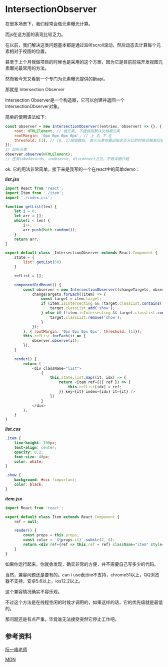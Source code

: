 # IntersectionObserver

在很多场景下，我们经常会做元素曝光计算。

而js在这方面的表现比较乏力。

在以前，我们解决这类问题基本都是通过监听scroll滚动，然后动态去计算每个元素相对于视图的位置。

甚至于上个月我做项目的时候也是采用的这个方案，因为它是目前前端开发视图元素曝光最常用的方法。

然而我今天又看到一个专门为元素曝光提供的新api。

那就是 Intersection Observer

Intersection Observer是一个构造器，它可以创建并返回一个IntersectionObserver对象。

简单的使用语法如下:

```javascript
const observer = new IntersectionObserver((entries, observer) => {}, { // 配置可选
    root: HTMLElement, // 根元素, 不提供则默认文档根元素
    rootMargin: '0px 0px 0px 0px', // 上 右 下 左
    threshold: [1], // [0,,1]阈值数组, 表示元素在露出指定百分比的时候会触发回调
});
// 监听元素
observer.observe(HTMLElement);
// 还有takeRecords, unobserve, disconnect方法，不做详细介绍
```

ok. 它的用法非常简单，接下来是我写的一个在react中的简单demo：

***list.jsx***

```javascript
import React from 'react';
import Item from './item';
import './index.css';

function getList(len) {
    let i = 0;
    let arr = [];
    while(i < len) {
        i++;
        arr.push(Math.random());
    }
    return arr;
}

export default class _IntersectionObserver extends React.Component {
    state = {
        list: getList(50)
    }

    refList = [];

    componentDidMount() {
        const observer = new IntersectionObserver((changeTargets, observer) => {
            changeTargets.forEach((item) => {
                const target = item.target;
                if (item.isIntersecting && !target.classList.contains('show')) {
                    target.classList.add('show');
                } else if (!item.isIntersecting && target.classList.contains('show')) {
                    target.classList.remove('show');
                }
            });
        }, { rootMargin: '0px 0px 0px 0px', threshold: [1]});
        this.refList.forEach(it => {
            observer.observe(it);
        });
    }

    render() {
        return (
            <div className="list">
                {
                    this.state.list.map((it, idx) => {
                        return <Item ref={({ ref }) => {
                            this.refList[idx] = ref;
                        }} key={it} index={idx} it={it} />
                    })
                }
            </div>
        );
    }
}
```

***list.css***

```css
.item {
    line-height: 100px;
    text-align: center;
    opacity: 0.2;
    font-size: 40px;
    color: white;
}

.show {
    background: #ccc !important;
    color: black;
}
```

***item.jsx***

```jsx
import React from 'react';

export default class Item extends React.Component {
    ref = null;

    render() {
        const props = this.props;
        const color = `${props.it}`.substr(2, 6);
        return <div ref={ref => this.ref = ref} className="item" style={{background: `#${color}`}}>{props.index}</div>;
    }
}
```

如果你运行起来，你就会发现，确实非常的方便，并不需要自己写多少的代码。

当然，兼容问题还是要有的。can i use表示ie不支持，chrome51以上，QQ浏览器不支持，安卓5.6以上，ios12.2以上。

这个兼容情况确实不容乐观。

不过这个方法是在线程空闲的时候才调用的，如果这样的话，它的优先级就是最低的。

那问题还是有点严重。毕竟谁无法接受突然它停止工作吧。

## 参考资料

[阮一峰老师](https://www.ruanyifeng.com/blog/2016/11/intersectionobserver_api.html)

[MDN](https://developer.mozilla.org/zh-CN/docs/Web/API/IntersectionObserver)
